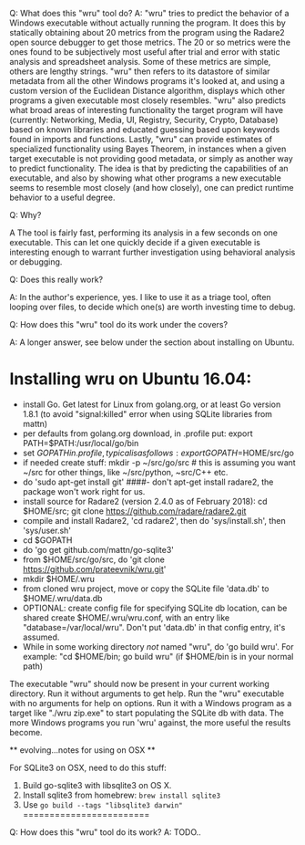 Q: What does this "wru" tool do?
A: "wru" tries to predict the behavior of a Windows executable without actually running the program.  It does this by statically obtaining about 20 metrics from the program using the Radare2 open source debugger to get those metrics.  The 20 or so metrics were the ones found to be subjectively most useful after trial and error with static analysis and spreadsheet analysis. Some of these metrics are simple, others are lengthy strings.  "wru" then refers to its datastore of similar metadata from all the other Windows programs it's looked at, and using a custom version of the Euclidean Distance algorithm, displays which other programs a given executable most closely resembles.  "wru" also predicts what broad areas of interesting functionality the target program will have (currently: Networking, Media, UI, Registry, Security, Crypto, Database) based on known libraries and educated guessing based upon keywords found in imports and functions.  Lastly, "wru" can provide estimates of specialized functionality using Bayes Theorem, in instances when a given target executable is not providing good metadata, or simply as another way to predict functionality.
  The idea is that by predicting the capabilities of an executable, and also by showing what other programs a new executable seems to resemble most closely (and how closely), one can predict runtime behavior to a useful degree.

Q:  Why?

A   The tool is fairly fast, performing its analysis in a few seconds on one executable. This can let one quickly decide if a given executable is interesting enough to warrant further investigation using behavioral analysis or debugging.


Q:  Does this really work?

A:  In the author's experience, yes.  I like to use it as a triage tool, often looping over files, to decide which one(s) are worth investing time to debug.  


Q: How does this "wru" tool do its work under the covers?

A: A longer answer, see below under the section about installing on Ubuntu.


Installing wru on Ubuntu 16.04:
=========================
- install Go. Get latest for Linux from golang.org, or at least Go version 1.8.1 (to avoid "signal:killed" error when using SQLite libraries from mattn)
- per defaults from golang.org download, in .profile put:
     export PATH=$PATH:/usr/local/go/bin
- set $GOPATH in .profile, typical is as follows:
     export GOPATH=$HOME/src/go
- if needed create stuff:  mkdir -p ~/src/go/src  # this is assuming you want ~/src for other things, like ~/src/python, ~src/C++ etc.
- do 'sudo apt-get install  git'
####- don't apt-get install radare2, the package won't work right for us.
- install source for Radare2 (version 2.4.0 as of February 2018): cd $HOME/src; git clone https://github.com/radare/radare2.git
- compile and install Radare2, 'cd radare2', then do 'sys/install.sh', then 'sys/user.sh'
- cd $GOPATH
- do 'go get github.com/mattn/go-sqlite3'
- from $HOME/src/go/src, do 'git clone https://github.com/prateevnik/wru.git'
- mkdir $HOME/.wru
- from cloned wru project, move or copy the SQLite file 'data.db' to $HOME/.wru/data.db
- OPTIONAL: create config file for specifying SQLite db location, can be shared
     create $HOME/.wru/wru.conf, with an entry like "database=/var/local/wru".  Don't put 'data.db' in that config entry, it's assumed.
- While in some working directory *not* named "wru", do 'go build wru'.  For example: "cd $HOME/bin;  go build wru" (if $HOME/bin is in your normal path)

The executable "wru" should now be present in your current working directory. Run it without arguments to get help.
Run the "wru" executable with no arguments for help on options.  Run it with a Windows program as a target like "./wru zip.exe" to start populating the SQLite db with data.
The more Windows programs you run 'wru' against, the more useful the results become.

** evolving...notes for using on OSX **

For SQLite3 on OSX, need to do this stuff:
  1) Build go-sqlite3 with libsqlite3 on OS X.
  2) Install sqlite3 from homebrew: `brew install sqlite3`
  3) Use `go build --tags "libsqlite3 darwin"`
========================

Q: How does this "wru" tool do its work?
A:  TODO..
